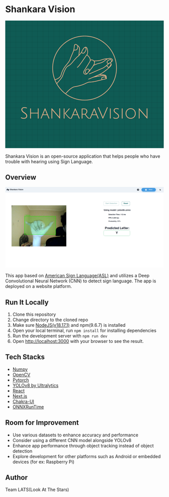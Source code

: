 # Shankara Vision
<p align="center">
  <img src="public/shankaralogo.png" title="shankara">
</p>

Shankara Vision is an open-source application that helps people who have trouble with hearing using Sign Language.

## Overview
<p align="center">
  <img src="public/detection.png">
</p>

This app based on [American Sign Language(ASL)](https://www.nidcd.nih.gov/health/american-sign-language) and utilizes a Deep Convolutional Neural Network (CNN) to detect sign language. The app is deployed on a website platform. 

## Run It Locally
1. Clone this repository
2. Change directory to the cloned repo
3. Make sure [NodeJS(v18.17.1)](https://nodejs.org/en) and npm(9.6.7) is installed
4. Open your local terminal, run `npm install` for installing dependencies
5. Run the development server with `npm run dev`
6. Open [http://localhost:3000](http://localhost:3000) with your browser to see the result.

## Tech Stacks
- [Numpy](https://numpy.org/)
- [OpenCV](https://opencv.org/)
- [Pytorch](https://pytorch.org/)
- [YOLOv8 by Ultralytics](https://github.com/ultralytics/ultralytics)
- [React](https://react.dev/)
- [Next.js](https://nextjs.org/)
- [Chakra-UI](https://chakra-ui.com/)
- [ONNXRunTime](https://onnxruntime.ai/)

## Room for Improvement
- Use various datasets to enhance accuracy and performance
- Consider using a different CNN model alongside YOLOv8
- Enhance app performance through object tracking instead of object detection
- Explore development for other platforms such as Android or embedded devices (for ex: Raspberry Pi)

## Author
Team LATS(Look At The Stars)

